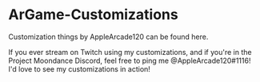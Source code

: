 # ArGame-Customizations
Customization things by AppleArcade120 can be found here.

If you ever stream on Twitch using my customizations, and if you're in the Project Moondance Discord, feel free to ping me @AppleArcade120#1116! I'd love to see my customizations in action!

